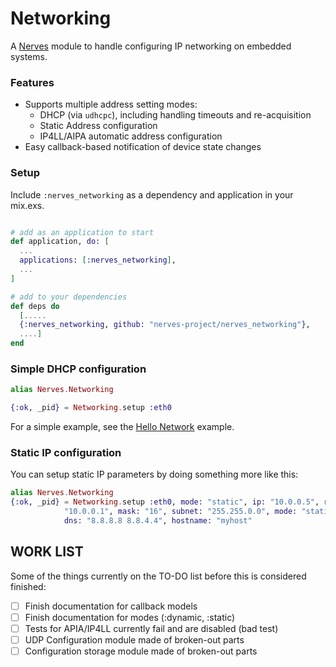 Networking
==========

A [Nerves](http://nerves-project.org) module to handle configuring IP networking on embedded systems.

### Features

* Supports multiple address setting modes:
    * DHCP (via `udhcpc`), including handling timeouts and re-acquisition
    * Static Address configuration
    * IP4LL/AIPA automatic address configuration
* Easy callback-based notification of device state changes

### Setup

Include `:nerves_networking` as a dependency and application in your mix.exs.

```elixir

# add as an application to start
def application, do: [
  ...
  applications: [:nerves_networking],
  ...
]

# add to your dependencies
def deps do
  [.....
  {:nerves_networking, github: "nerves-project/nerves_networking"},
  ....]
end
```

### Simple DHCP configuration

```elixir
alias Nerves.Networking

{:ok, _pid} = Networking.setup :eth0
```

For a simple example, see the [Hello Network](https://github.com/nerves-project/nerves-examples/tree/master/hello_network) example.

### Static IP configuration

You can setup static IP parameters by doing something more like this:

```elixir
alias Nerves.Networking
{:ok, _pid} = Networking.setup :eth0, mode: "static", ip: "10.0.0.5", router:
            "10.0.0.1", mask: "16", subnet: "255.255.0.0", mode: "static",
            dns: "8.8.8.8 8.8.4.4", hostname: "myhost"
```

## WORK LIST

Some of the things currently on the TO-DO list before this is considered finished:

- [ ] Finish documentation for callback models
- [ ] Finish documentation for modes (:dynamic, :static)
- [ ] Tests for APIA/IP4LL currently fail and are disabled (bad test)
- [ ] UDP Configuration module made of broken-out parts
- [ ] Configuration storage module made of broken-out parts

